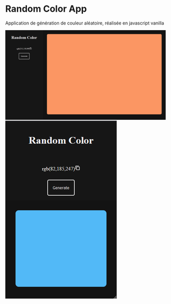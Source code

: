 <h1 dir="auto">Random Color App</h1>

<p dir="auto">Application de génération de couleur aléatoire, réalisée en javascript vanilla</p>

<div dir="auto">
    <img src="./screenShot/RandomColorFullscreen.png" alt="fullscreen-screenshot">
    <img src="./screenShot/RandomColorMobile.png" alt="mobile-screenshot">
</div>

